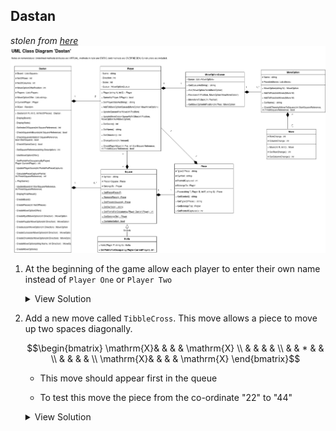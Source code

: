 ## Dastan

*stolen from [here](https://www.computingatschool.org.uk/resource-library/2022/september/aqa-skeleton-code-2023-dastan-uml)*
![](dastan%20UML.drawio.png)


1. At the beginning of the game allow each player to enter their own name instead of `Player One` or `Player Two`

   <details>
   <summary>View Solution</summary>
 
   ```python
   class Dastan:
      def __init__(self, R, C, NoOfPieces):
         self._Board = []
         self._Players = []
         self._MoveOptionOffer = []
         self._Players.append(Player(input("Player One enter name: "), +1))  ##
         self._Players.append(Player(input("Player Two enter name: "), -1))  ##
         ...
   ```
   </details>

2. Add a new move called `TibbleCross`. This move allows a piece to move up two spaces diagonally.

   $$\begin{bmatrix}
   \mathrm{X}& &   & & \mathrm{X} \\
           & &   & &            \\
           & & * & &            \\
           & &   & &            \\
   \mathrm{X}& &   & & \mathrm{X}
   \end{bmatrix}$$
   
   -  This move should appear first in the queue
 
   -  To test this move the piece from the co-ordinate "22" to "44" 
   
   <details>
   <summary>View Solution</summary>
 
   ```python
   def __CreateMoveOptionOffer(self):
      self._MoveOptionOffer.append("tibblecross")  ##
      self._MoveOptionOffer.append("jazair")
      ...
   
   def __CreateTibbleCrossMoveOption(self, Direction):
      NewMoveOption = MoveOption("tibblecorss")
      NewMove = Move(2 * Direction, 2 * Direction)
      NewMoveOption.AddToPossibleMoves(NewMove)
      NewMove = Move(2 * Direction, -2 * Direction)
      NewMoveOption.AddToPossibleMoves(NewMove)
      NewMove = Move(-2 * Direction, 2 * Direction)
      NewMoveOption.AddToPossibleMoves(NewMove)
      NewMove = Move(-2 * Direction, -2 * Direction)
      NewMoveOption.AddToPossibleMoves(NewMove)
      return NewMoveOption
   
   def __CreateMoveOption(self, Name, Direction):
      if Name == "tibblecross":                                ##
         return self.__CreateTibbleCrossMoveOption(Direction)  ##
      if Name == "chowkidar":
      ...
   
   def __CreateMoveOptions(self):
      self._Players[0].AddToMoveOptionQueue(self.__CreateMoveOption("tibblecross", +1))
      ...
      self._Players[1].AddToMoveOptionQueue(self.__CreateMoveOption("tibblecross", -1))
      ...
   ```

   </details>
